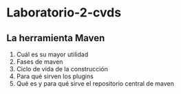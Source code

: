 # Laboratorio-2-cvds
## La herramienta Maven
1. Cuál es su mayor utilidad
2. Fases de maven
3. Ciclo de vida de la construcción
4. Para qué sirven los plugins
5. Qué es y para qué sirve el repositorio central de maven
